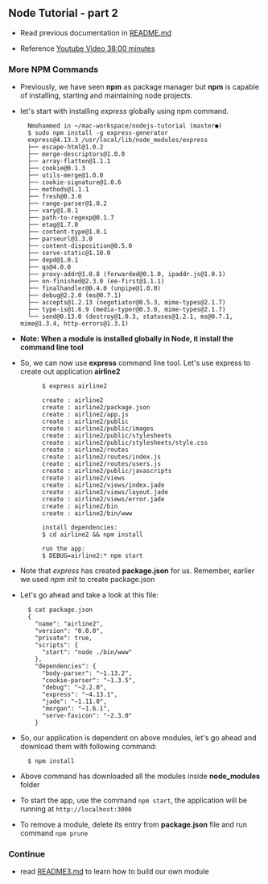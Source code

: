 ## Node Tutorial - part 2

- Read previous documentation in [README.md](README.md)

- Reference [Youtube Video 38:00 minutes](https://www.youtube.com/watch?v=YozRK2kv4r0)

### More NPM Commands

- Previously, we have seen **npm** as package manager but  **npm** is capable of installing, starting and maintaining node projects. 

- let's start with installing *express* globally using npm command.

		Nmohammed in ~/mac-workspace/nodejs-tutorial (master●)
		$ sudo npm install -g express-generator
        express@4.13.3 /usr/local/lib/node_modules/express
        ├── escape-html@1.0.2
        ├── merge-descriptors@1.0.0
        ├── array-flatten@1.1.1
        ├── cookie@0.1.3
        ├── utils-merge@1.0.0
        ├── cookie-signature@1.0.6
        ├── methods@1.1.1
        ├── fresh@0.3.0
        ├── range-parser@1.0.2
        ├── vary@1.0.1
        ├── path-to-regexp@0.1.7
        ├── etag@1.7.0
        ├── content-type@1.0.1
        ├── parseurl@1.3.0
        ├── content-disposition@0.5.0
        ├── serve-static@1.10.0
        ├── depd@1.0.1
        ├── qs@4.0.0
        ├── proxy-addr@1.0.8 (forwarded@0.1.0, ipaddr.js@1.0.1)
        ├── on-finished@2.3.0 (ee-first@1.1.1)
        ├── finalhandler@0.4.0 (unpipe@1.0.0)
        ├── debug@2.2.0 (ms@0.7.1)
        ├── accepts@1.2.13 (negotiator@0.5.3, mime-types@2.1.7)
        ├── type-is@1.6.9 (media-typer@0.3.0, mime-types@2.1.7)
        └── send@0.13.0 (destroy@1.0.3, statuses@1.2.1, ms@0.7.1, mime@1.3.4, http-errors@1.3.1)


- **Note: When a module is installed globally in Node, it install the command line tool**

- So, we can now use **express** command line tool. Let's use express to create out application **airline2**


      		$ express airline2

      		create : airline2
      		create : airline2/package.json
      		create : airline2/app.js
            create : airline2/public
            create : airline2/public/images
            create : airline2/public/stylesheets
            create : airline2/public/stylesheets/style.css
            create : airline2/routes
            create : airline2/routes/index.js
            create : airline2/routes/users.js
            create : airline2/public/javascripts
            create : airline2/views
            create : airline2/views/index.jade
            create : airline2/views/layout.jade
            create : airline2/views/error.jade
            create : airline2/bin
            create : airline2/bin/www

      		install dependencies:
      		$ cd airline2 && npm install

      		run the app:
      		$ DEBUG=airline2:* npm start

- Note that *express* has created **package.json** for us. Remember, earlier we used *npm init* to create package.json

- Let's go ahead and take a look at this file:

		$ cat package.json
        {
          "name": "airline2",
          "version": "0.0.0",
          "private": true,
          "scripts": {
            "start": "node ./bin/www"
          },
          "dependencies": {
            "body-parser": "~1.13.2",
            "cookie-parser": "~1.3.5",
            "debug": "~2.2.0",
            "express": "~4.13.1",
            "jade": "~1.11.0",
            "morgan": "~1.6.1",
            "serve-favicon": "~2.3.0"
          }

- So, our application is dependent on above modules, let's go ahead and download them with following command:

		$ npm install

- Above command has downloaded all the modules inside **node_modules** folder

- To start the app, use the command `npm start`, the application will be running at `http://localhost:3000`

- To remove a module, delete its entry from **package.json** file and run command `npm prune`

### Continue

- read [README3.md](README3.md) to learn how to build our own module



